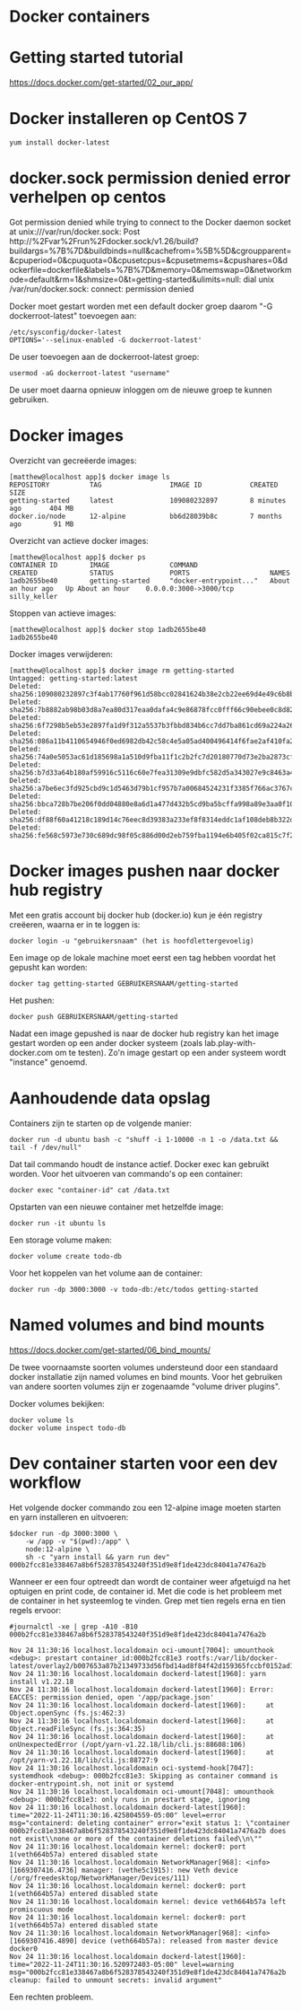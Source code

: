 # Docker containers

# Getting started tutorial

https://docs.docker.com/get-started/02_our_app/

# Docker installeren op CentOS 7

    yum install docker-latest

# docker.sock permission denied error verhelpen op centos

Got permission denied while trying to connect to the Docker daemon socket at unix:///var/run/docker.sock: Post http://%2Fvar%2Frun%2Fdocker.sock/v1.26/build?buildargs=%7B%7D&buildbinds=null&cachefrom=%5B%5D&cgroupparent=&cpuperiod=0&cpuquota=0&cpusetcpus=&cpusetmems=&cpushares=0&dockerfile=dockerfile&labels=%7B%7D&memory=0&memswap=0&networkmode=default&rm=1&shmsize=0&t=getting-started&ulimits=null: dial unix /var/run/docker.sock: connect: permission denied

Docker moet gestart worden met een default docker groep daarom "-G dockerroot-latest" toevoegen aan:

    /etc/sysconfig/docker-latest
    OPTIONS='--selinux-enabled -G dockerroot-latest'

De user toevoegen aan de dockerroot-latest groep:

    usermod -aG dockerroot-latest "username"

De user moet daarna opnieuw inloggen om de nieuwe groep te kunnen gebruiken.

# Docker images 

Overzicht van gecreëerde images:

    [matthew@localhost app]$ docker image ls
    REPOSITORY          TAG                 IMAGE ID            CREATED             SIZE
    getting-started     latest              109080232897        8 minutes ago       404 MB
    docker.io/node      12-alpine           bb6d28039b8c        7 months ago        91 MB

Overzicht van actieve docker images:

    [matthew@localhost app]$ docker ps
    CONTAINER ID        IMAGE               COMMAND                  CREATED             STATUS              PORTS                    NAMES
    1adb2655be40        getting-started     "docker-entrypoint..."   About an hour ago   Up About an hour    0.0.0.0:3000->3000/tcp   silly_keller

Stoppen van actieve images:

    [matthew@localhost app]$ docker stop 1adb2655be40
    1adb2655be40

Docker images verwijderen:

    [matthew@localhost app]$ docker image rm getting-started
    Untagged: getting-started:latest
    Deleted: sha256:109080232897c3f4ab17760f961d58bcc02841624b38e2cb22ee69d4e49c6b8b
    Deleted: sha256:7b8882ab98b03d8a7ea80d317eaa0dafa4c9e86878fcc0fff66c90ebee0c8d82
    Deleted: sha256:6f7298b5eb53e2897fa1d9f312a5537b3fbbd834b6cc7dd7ba861cd69a224a26
    Deleted: sha256:086a11b4110654946f0ed6982db42c58c4e5a05ad400496414f6fae2af410fa2
    Deleted: sha256:74a0e5053ac61d185698a1a510d9fba11f1c2b2fc7d20180770d73e2ba2873cf
    Deleted: sha256:b7d33a64b180af59916c5116c60e7fea31309e9dbfc582d5a343027e9c8463a4
    Deleted: sha256:a7be6ec3fd925cbd9c1d5463d79b1cf957b7a00684524231f3385f766ac3767c
    Deleted: sha256:bbca728b7be206f0dd04880e8a6d1a477d432b5cd9ba5bcffa998a89e3aa0f10
    Deleted: sha256:df88f60a41218c189d14c76eec8d39383a233ef8f8314eddc1af108deb8b322d
    Deleted: sha256:fe568c5973e730c689dc98f05c886d00d2eb759fba1194e6b405f02ca815c7f2

# Docker images pushen naar docker hub registry

Met een gratis account bij docker hub (docker.io) kun je één registry creëeren, waarna er in te loggen is:

    docker login -u "gebruikersnaam" (het is hoofdlettergevoelig)

Een image op de lokale machine moet eerst een tag hebben voordat het gepusht kan worden:

    docker tag getting-started GEBRUIKERSNAAM/getting-started

Het pushen:

    docker push GEBRUIKERSNAAM/getting-started

Nadat een image gepushed is naar de docker hub registry kan het image gestart worden op een ander docker systeem (zoals lab.play-with-docker.com om te testen).
Zo'n image gestart op een ander systeem wordt "instance" genoemd.

# Aanhoudende data opslag

Containers zijn te starten op de volgende manier:

    docker run -d ubuntu bash -c "shuff -i 1-10000 -n 1 -o /data.txt && tail -f /dev/null"

Dat tail commando houdt de instance actief. Docker exec kan gebruikt worden. Voor het uitvoeren van commando's op een container:

    docker exec "container-id" cat /data.txt 

Opstarten van een nieuwe container met hetzelfde image:

    docker run -it ubuntu ls

Een storage volume maken:

    docker volume create todo-db

Voor het koppelen van het volume aan de container:

    docker run -dp 3000:3000 -v todo-db:/etc/todos getting-started

# Named volumes and bind mounts

<a href="https://docs.docker.com/get-started/06_bind_mounts/">https://docs.docker.com/get-started/06_bind_mounts/</a>

De twee voornaamste soorten volumes understeund door een standaard docker installatie zijn named volumes en bind mounts. Voor het gebruiken van andere soorten volumes zijn er zogenaamde "volume driver plugins". 

Docker volumes bekijken:

    docker volume ls
    docker volume inspect todo-db 

# Dev container starten voor een dev workflow

Het volgende docker commando zou een 12-alpine image moeten starten en yarn installeren en uitvoeren: 

    $docker run -dp 3000:3000 \
        -w /app -v "$(pwd):/app" \
        node:12-alpine \
        sh -c "yarn install && yarn run dev"
    000b2fcc81e338467a8b6f528378543240f351d9e8f1de423dc84041a7476a2b

Wanneer er een four optreedt dan wordt de container weer afgetuigd na het optuigen en print code, de container id. Met die code is het probleem met de container in het systeemlog te vinden.
Grep met tien regels erna en tien regels ervoor:

    #journalctl -xe | grep -A10 -B10 000b2fcc81e338467a8b6f528378543240f351d9e8f1de423dc84041a7476a2b

    Nov 24 11:30:16 localhost.localdomain oci-umount[7004]: umounthook <debug>: prestart container_id:000b2fcc81e3 rootfs:/var/lib/docker-latest/overlay2/b007653a87b21349733d56fbd14ad8f84f42d159365fccbf0152ad1d1f1f7036/merged
    Nov 24 11:30:16 localhost.localdomain dockerd-latest[1960]: yarn install v1.22.18
    Nov 24 11:30:16 localhost.localdomain dockerd-latest[1960]: Error: EACCES: permission denied, open '/app/package.json'
    Nov 24 11:30:16 localhost.localdomain dockerd-latest[1960]:     at Object.openSync (fs.js:462:3)
    Nov 24 11:30:16 localhost.localdomain dockerd-latest[1960]:     at Object.readFileSync (fs.js:364:35)
    Nov 24 11:30:16 localhost.localdomain dockerd-latest[1960]:     at onUnexpectedError (/opt/yarn-v1.22.18/lib/cli.js:88608:106)
    Nov 24 11:30:16 localhost.localdomain dockerd-latest[1960]:     at /opt/yarn-v1.22.18/lib/cli.js:88727:9
    Nov 24 11:30:16 localhost.localdomain oci-systemd-hook[7047]: systemdhook <debug>: 000b2fcc81e3: Skipping as container command is docker-entrypoint.sh, not init or systemd
    Nov 24 11:30:16 localhost.localdomain oci-umount[7048]: umounthook <debug>: 000b2fcc81e3: only runs in prestart stage, ignoring
    Nov 24 11:30:16 localhost.localdomain dockerd-latest[1960]: time="2022-11-24T11:30:16.425804559-05:00" level=error msg="containerd: deleting container" error="exit status 1: \"container 000b2fcc81e338467a8b6f528378543240f351d9e8f1de423dc84041a7476a2b does not exist\\none or more of the container deletions failed\\n\""
    Nov 24 11:30:16 localhost.localdomain kernel: docker0: port 1(veth664b57a) entered disabled state
    Nov 24 11:30:16 localhost.localdomain NetworkManager[968]: <info>  [1669307416.4736] manager: (vethe5c1915): new Veth device (/org/freedesktop/NetworkManager/Devices/111)
    Nov 24 11:30:16 localhost.localdomain kernel: docker0: port 1(veth664b57a) entered disabled state
    Nov 24 11:30:16 localhost.localdomain kernel: device veth664b57a left promiscuous mode
    Nov 24 11:30:16 localhost.localdomain kernel: docker0: port 1(veth664b57a) entered disabled state
    Nov 24 11:30:16 localhost.localdomain NetworkManager[968]: <info>  [1669307416.4890] device (veth664b57a): released from master device docker0
    Nov 24 11:30:16 localhost.localdomain dockerd-latest[1960]: time="2022-11-24T11:30:16.520972403-05:00" level=warning msg="000b2fcc81e338467a8b6f528378543240f351d9e8f1de423dc84041a7476a2b cleanup: failed to unmount secrets: invalid argument"

Een rechten probleem.
    


